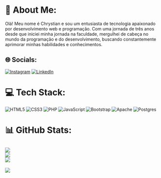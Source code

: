 # 💫 About Me:
Olá! Meu nome é Chrystian e sou um entusiasta de tecnologia apaixonado por desenvolvimento web e programação. Com uma jornada de três anos desde que iniciei minha jornada na faculdade, mergulhei de cabeça no mundo da programação e do desenvolvimento, buscando constantemente aprimorar minhas habilidades e conhecimentos.

## 🌐 Socials:
[![Instagram](https://img.shields.io/badge/Instagram-%23E4405F.svg?logo=Instagram&logoColor=white)](https://instagram.com/dahooraaa/) [![LinkedIn](https://img.shields.io/badge/LinkedIn-%230077B5.svg?logo=linkedin&logoColor=white)](https://linkedin.com/in/chrystian-da-hora) 

# 💻 Tech Stack:
![HTML5](https://img.shields.io/badge/html5-%23E34F26.svg?style=flat&logo=html5&logoColor=white) ![CSS3](https://img.shields.io/badge/css3-%231572B6.svg?style=flat&logo=css3&logoColor=white) ![PHP](https://img.shields.io/badge/php-%23777BB4.svg?style=flat&logo=php&logoColor=white) ![JavaScript](https://img.shields.io/badge/javascript-%23323330.svg?style=flat&logo=javascript&logoColor=%23F7DF1E) ![Bootstrap](https://img.shields.io/badge/bootstrap-%23563D7C.svg?style=flat&logo=bootstrap&logoColor=white) ![Apache](https://img.shields.io/badge/apache-%23D42029.svg?style=flat&logo=apache&logoColor=white) ![Postgres](https://img.shields.io/badge/postgres-%23316192.svg?style=flat&logo=postgresql&logoColor=white)
# 📊 GitHub Stats:
![](https://github-readme-stats.vercel.app/api?username=ChrystiandaHora&theme=dark&hide_border=false&include_all_commits=true&count_private=true)<br/>
![](https://github-readme-streak-stats.herokuapp.com/?user=ChrystiandaHora&theme=dark&hide_border=false)<br/>
![](https://github-readme-stats.vercel.app/api/top-langs/?username=ChrystiandaHora&theme=dark&hide_border=false&include_all_commits=true&count_private=true&layout=compact)
---
[![](https://visitcount.itsvg.in/api?id=ChrystiandaHora&icon=0&color=9)](https://visitcount.itsvg.in)

<!-- Proudly created with GPRM ( https://gprm.itsvg.in ) -->
